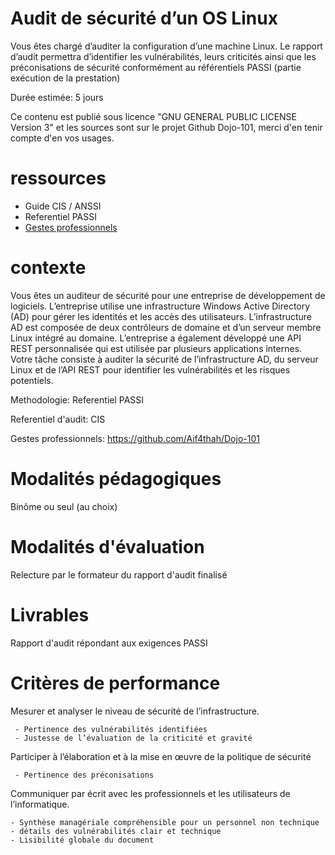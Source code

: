 # Audit de sécurité d’un OS Linux

Vous êtes chargé d’auditer la configuration d’une machine Linux. Le rapport d’audit permettra d’identifier les vulnérabilités, leurs criticités ainsi que les préconisations de sécurité conformément au référentiels PASSI (partie exécution de la prestation)

Durée estimée: 5 jours

Ce contenu est publié sous licence "GNU GENERAL PUBLIC LICENSE Version 3" et les sources sont sur le projet Github Dojo-101, merci d'en tenir compte d'en vos usages.

# ressources

* Guide CIS / ANSSI
* Referentiel PASSI
* [Gestes professionnels](https://github.com/Aif4thah/Dojo-101)

# contexte

Vous êtes un auditeur de sécurité pour une entreprise de développement de logiciels. L’entreprise utilise une infrastructure Windows Active Directory (AD) pour gérer les identités et les accès des utilisateurs. L’infrastructure AD est composée de deux contrôleurs de domaine et d’un serveur membre Linux intégré au domaine. L’entreprise a également développé une API REST personnalisée qui est utilisée par plusieurs applications internes. Votre tâche consiste à auditer la sécurité de l’infrastructure AD, du serveur Linux et de l’API REST pour identifier les vulnérabilités et les risques potentiels.

Methodologie: Referentiel PASSI

Referentiel d'audit: CIS

Gestes professionnels: https://github.com/Aif4thah/Dojo-101

# Modalités pédagogiques

Binôme ou seul (au choix)

# Modalités d'évaluation

Relecture par le formateur du rapport d'audit finalisé

# Livrables

Rapport d'audit répondant aux exigences PASSI

# Critères de performance

Mesurer et analyser le niveau de sécurité de l’infrastructure.

     - Pertinence des vulnérabilités identifiées
     - Justesse de l’évaluation de la criticité et gravité

Participer à l’élaboration et à la mise en œuvre de la politique de sécurité

     - Pertinence des préconisations

Communiquer par écrit avec les professionnels et les utilisateurs de l’informatique.

    - Synthèse managériale compréhensible pour un personnel non technique
    - détails des vulnérabilités clair et technique
    - Lisibilité globale du document
